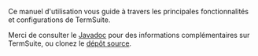 Ce manuel d'utilisation vous guide à travers les principales fonctionnalités et configurations de TermSuite.

Merci de consulter le [Javadoc]({{site.javadoc}}) pour des informations complémentaires sur TermSuite, ou clonez le [dépôt source]({{site.github}}).
